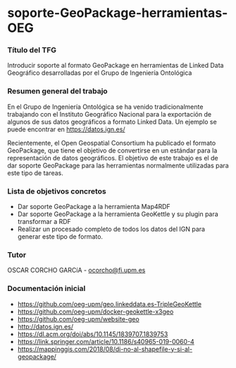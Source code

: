 # soporte-GeoPackage-herramientas-OEG
### Título del TFG
Introducir soporte al formato GeoPackage en herramientas de Linked Data Geográfico desarrolladas por el Grupo de Ingeniería Ontológica

### Resumen general del trabajo
En el Grupo de Ingeniería Ontológica se ha venido tradicionalmente trabajando con el Instituto Geográfico Nacional para la exportación de algunos de sus datos geográficos a formato Linked Data. Un ejemplo se puede encontrar en https://datos.ign.es/

Recientemente, el Open Geospatial Consortium ha publicado el formato GeoPackage, que tiene el objetivo de convertirse en un estándar para la representación de datos geográficos. El objetivo de este trabajo es el de dar soporte GeoPackage para las herramientas normalmente utilizadas para este tipo de tareas.

### Lista de objetivos concretos
- Dar soporte GeoPackage a la herramienta Map4RDF
- Dar soporte GeoPackage a la herramienta GeoKettle y su plugin para transformar a RDF
- Realizar un procesado completo de todos los datos del IGN para generar este tipo de formato.

### Tutor
OSCAR CORCHO GARCíA - ocorcho@fi.upm.es

### Documentación inicial
- https://github.com/oeg-upm/geo.linkeddata.es-TripleGeoKettle  
- https://github.com/oeg-upm/docker-geokettle-x3geo  
- https://github.com/oeg-upm/website-geo  
- http://datos.ign.es/  
- https://dl.acm.org/doi/abs/10.1145/1839707.1839753  
- https://link.springer.com/article/10.1186/s40965-019-0060-4  
- https://mappinggis.com/2018/08/di-no-al-shapefile-y-si-al-geopackage/  
